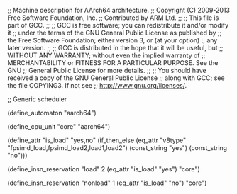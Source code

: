 ;; Machine description for AArch64 architecture.
;; Copyright (C) 2009-2013 Free Software Foundation, Inc.
;; Contributed by ARM Ltd.
;;
;; This file is part of GCC.
;;
;; GCC is free software; you can redistribute it and/or modify it
;; under the terms of the GNU General Public License as published by
;; the Free Software Foundation; either version 3, or (at your option)
;; any later version.
;;
;; GCC is distributed in the hope that it will be useful, but
;; WITHOUT ANY WARRANTY; without even the implied warranty of
;; MERCHANTABILITY or FITNESS FOR A PARTICULAR PURPOSE.  See the GNU
;; General Public License for more details.
;;
;; You should have received a copy of the GNU General Public License
;; along with GCC; see the file COPYING3.  If not see
;; <http://www.gnu.org/licenses/>.

;; Generic scheduler

(define_automaton "aarch64")

(define_cpu_unit "core" "aarch64")

(define_attr "is_load" "yes,no"
  (if_then_else (eq_attr "v8type" "fpsimd_load,fpsimd_load2,load1,load2")
	(const_string "yes")
	(const_string "no")))

(define_insn_reservation "load" 2
  (eq_attr "is_load" "yes")
  "core")

(define_insn_reservation "nonload" 1
  (eq_attr "is_load" "no")
  "core")
